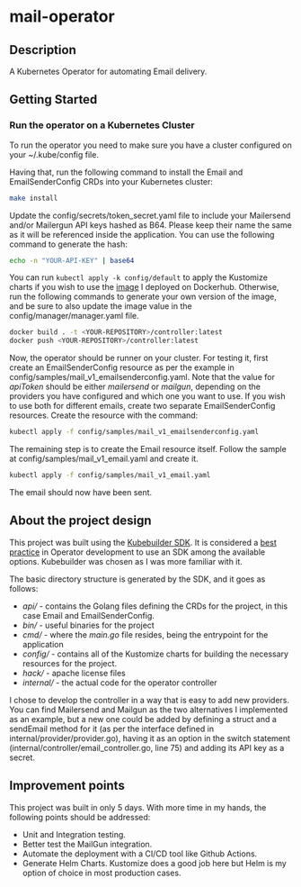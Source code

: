 # mail-operator

## Description
A Kubernetes Operator for automating Email delivery.

## Getting Started

### Run the operator on a Kubernetes Cluster

To run the operator you need to make sure you have a cluster configured on your ~/.kube/config file.

Having that, run the following command to install the Email and EmailSenderConfig CRDs into your Kubernetes cluster:
```sh
make install
```

Update the config/secrets/token_secret.yaml file to include your Mailersend and/or Mailergun API keys hashed as B64. Please keep their name the same as it will be referenced inside the application. You can use the following command to generate the hash:
```sh
echo -n "YOUR-API-KEY" | base64
```

You can run `kubectl apply -k config/default` to apply the Kustomize charts if you wish to use the [image](https://hub.docker.com/repository/docker/jbiers/controller/general) I deployed on Dockerhub. Otherwise, run the following commands to generate your own version of the image, and be sure to also update the image value in the config/manager/manager.yaml file.
```sh
docker build . -t <YOUR-REPOSITORY>/controller:latest
docker push <YOUR-REPOSITORY>/controller:latest
```

Now, the operator should be runner on your cluster. For testing it, first create an EmailSenderConfig resource as per the example in config/samples/mail_v1_emailsenderconfig.yaml. Note that the value for *apiToken* should be either *mailersend* or *mailgun*, depending on the providers you have configured and which one you want to use. If you wish to use both for different emails, create two separate EmailSenderConfig resources. Create the resource with the command:
```sh
kubectl apply -f config/samples/mail_v1_emailsenderconfig.yaml
```

The remaining step is to create the Email resource itself. Follow the sample at config/samples/mail_v1_email.yaml and create it.
```sh
kubectl apply -f config/samples/mail_v1_email.yaml
```

The email should now have been sent.

## About the project design

This project was built using the [Kubebuilder SDK](https://book.kubebuilder.io/). It is considered a [best practice](https://cloud.google.com/blog/products/containers-kubernetes/best-practices-for-building-kubernetes-operators-and-stateful-apps) in Operator development to use an SDK among the available options. Kubebuilder was chosen as I was more familiar with it.

The basic directory structure is generated by the SDK, and it goes as follows:

- *api/*      - contains the Golang files defining the CRDs for the project, in this case Email and EmailSenderConfig.
- *bin/*      - useful binaries for the project
- *cmd/*      - where the *main.go* file resides, being the entrypoint for the application
- *config/*   - contains all of the Kustomize charts for building the necessary resources for the project.
- *hack/*     - apache license files
- *internal/* - the actual code for the operator controller

I chose to develop the controller in a way that is easy to add new providers. You can find Mailersend and Mailgun as the two alternatives I implemented as an example, but a new one could be added by defining a struct and a sendEmail method for it (as per the interface defined in internal/provider/provider.go), having it as an option in the switch statement (internal/controller/email_controller.go, line 75) and adding its API key as a secret.

## Improvement points
This project was built in only 5 days. With more time in my hands, the following points should be addressed:

- Unit and Integration testing.
- Better test the MailGun integration.
- Automate the deployment with a CI/CD tool like Github Actions.
- Generate Helm Charts. Kustomize does a good job here but Helm is my option of choice in most production cases.
